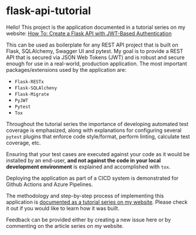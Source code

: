 # flask-api-tutorial

Hello! This project is the application documented in a tutorial series on my website: [How To: Create a Flask API with JWT-Based Authentication](https://aaronluna.dev/series/flask-api-tutorial/overview/)

This can be used as boilerplate for any REST API project that is built on Flask, SQLAlchemy, Swagger UI and pytest. My goal is to provide a REST API that is secured via JSON Web Tokens (JWT) and is robust and secure enough for use in a real-world, production application. The most important packages/extensions used by the application are:

- `Flask-RESTx`
- `Flask-SQLAlcheny`
- `Flask-Migrate`
- `PyJWT`
- `Pytest`
- `Tox`

Throughout the tutorial series the importance of developing automated test coverage is emphasized, along with explanations for configuring several `pytest` plugins that enforce code style/format, perform linting, calculate test coverage, etc.

Ensuring that your test cases are executed against your code as it would be installed by an end-user, **and not against the code in your local development environment** is explained and accomplished with `tox`.

Deploying the application as part of a CICD system is demonstrated for Github Actions and Azure Pipelines.

The methodology and step-by-step process of implementing this application is [documented as a tutorial series on my website](https://aaronluna.dev/series/flask-api-tutorial/overview/). Please check it out if you would like to learn how it was built.

Feedback can be provided either by creating a new issue here or by commenting on the article series on my website.
